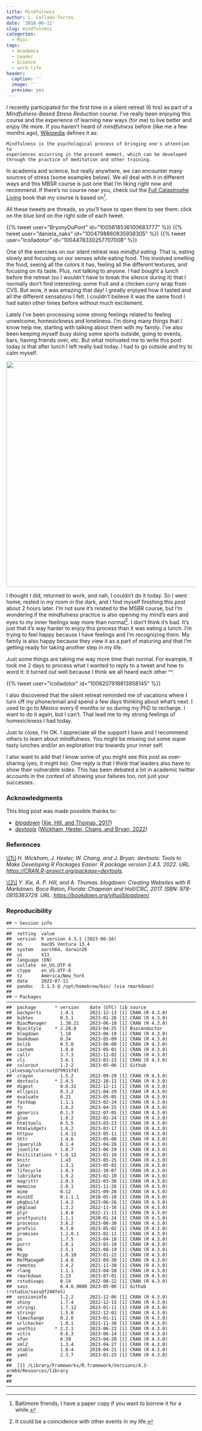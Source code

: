 ```yaml
---
title: Mindfulness
author: L. Collado-Torres
date: '2018-06-11'
slug: mindfulness
categories:
  - Misc
tags:
  - Academia
  - Leader
  - Science
  - work-life
header:
  caption: ''
  image: ''
  preview: yes
---
```


I recently participated for the first time in a silent retreat (6 hrs) as part of a *Mindfulness-Based Stress Reduction* course. I’ve really been enjoying this course and the experience of learning new ways (for me) to live better and enjoy life more. If you haven’t heard of *mindfulness* before (like me a few months ago), [Wikipedia](https://en.wikipedia.org/wiki/Mindfulness) defines it as:

    Mindfulness is the psychological process of bringing one's attention to
    experiences occurring in the present moment, which can be developed
    through the practice of meditation and other training.

In academia and science, but really anywhere, we can encounter many sources of stress (some examples below). We all deal with it in different ways and this MBSR course is just one that I’m liking right now and recommend. If there’s no course near you, check out the [Full Catastrophe Living](https://www.amazon.com/gp/product/B00C4BA3UK) book that my course is based on[^1].

All these tweets are threads, so you’ll have to open them to see them: click on the blue bird on the right side of each tweet.

{{% tweet user="BryonyDuPont" id="1005618536100683777" %}}
{{% tweet user="daniela_oaks" id="1004798860835938305" %}}
{{% tweet user="lcolladotor" id="1004478330257707008" %}}

One of the exercises on our silent retreat was *mindful eating*. That is, eating slowly and focusing on our senses while eating food. This involved smelling the food, seeing all the colors it has, feeling all the different textures, and focusing on its taste. Plus, not talking to anyone. I had bought a lunch before the retreat (so I wouldn’t have to break the silence during it) that I normally don’t find interesting: some fruit and a chicken curry wrap from CVS. But wow, it was amazing that day! I greatly enjoyed how it tasted and all the different sensations I felt. I couldn’t believe it was the same food I had eaten other times before without much excitement.

Lately I’ve been processing some strong feelings related to feeling unwelcome, homesickness and loneliness. I’m doing many things that I know help me, starting with talking about them with my family. I’ve also been keeping myself busy doing some sports outside, going to events, bars, having friends over, etc. But what motivated me to write this post today is that after lunch I left really bad today. I had to go outside and try to calm myself.

<img src="http://lcolladotor.github.io/post/2018-06-11-mindfulness_files/2018-06-11_13.25.34.jpg" width="600" />

I thought I did, returned to work, and nah, I couldn’t do it today. So I went home, rested in my room in the dark, and I find myself finishing this post about 2 hours later. I’m not sure it’s related to the MSBR course, but I’m wondering if the mindfulness practice is also opening my mind’s ears and eyes to my inner feelings way more than normal[^2]. I don’t think it’s bad. It’s just that it’s way harder to enjoy this process than it was eating a lunch. I’m trying to feel happy because I have feelings and I’m recognizing them. My family is also happy because they view it as a part of maturing and that I’m getting ready for taking another step in my life.

Just some things are taking me way more time than normal. For example, it took me 2 days to process what I wanted to reply to a tweet and how to word it: it turned out well because I think we all heard each other ^^.

{{% tweet user="lcolladotor" id="1006207918813958145" %}}

I also discovered that the silent retreat reminded me of vacations where I turn off my phone/email and spend a few days thinking about what’s next. I used to go to Mexico every 6 months or so during my PhD to recharge. I want to do it again, but I can’t. That lead me to my strong feelings of homesickness I had today.

Just to close, I’m OK. I appreciate all the support I have and I recommend others to learn about mindfulness. You might be missing out some super tasty lunches and/or an exploration trip towards your inner self.

I also want to add that I know some of you might see this post as over-sharing (yes, it might be). One reply is that I think that leaders also have to show their vulnerable sides. This has been debated a lot in academic twitter accounts in the context of showing your failures too, not just your successes.

### Acknowledgments

This blog post was made possible thanks to:

- *[blogdown](https://CRAN.R-project.org/package=blogdown)* <a id='cite-Xie_2017'></a>(<a href='https://bookdown.org/yihui/blogdown/'>Xie, Hill, and Thomas, 2017</a>)
- *[devtools](https://CRAN.R-project.org/package=devtools)* <a id='cite-Wickham_2022'></a>(<a href='https://CRAN.R-project.org/package=devtools'>Wickham, Hester, Chang, and Bryan, 2022</a>)

### References

<p>
<a id='bib-Wickham_2022'></a><a href="#cite-Wickham_2022">\[1\]</a><cite>
H. Wickham, J. Hester, W. Chang, and J. Bryan.
<em>devtools: Tools to Make Developing R Packages Easier</em>.
R package version 2.4.5.
2022.
URL: <a href="https://CRAN.R-project.org/package=devtools">https://CRAN.R-project.org/package=devtools</a>.</cite>
</p>
<p>
<a id='bib-Xie_2017'></a><a href="#cite-Xie_2017">\[2\]</a><cite>
Y. Xie, A. P. Hill, and A. Thomas.
<em>blogdown: Creating Websites with R Markdown</em>.
Boca Raton, Florida: Chapman and Hall/CRC, 2017.
ISBN: 978-0815363729.
URL: <a href="https://bookdown.org/yihui/blogdown/">https://bookdown.org/yihui/blogdown/</a>.</cite>
</p>

### Reproducibility

    ## ─ Session info ───────────────────────────────────────────────────────────────────────────────────────────────────────
    ##  setting  value
    ##  version  R version 4.3.1 (2023-06-16)
    ##  os       macOS Ventura 13.4
    ##  system   aarch64, darwin20
    ##  ui       X11
    ##  language (EN)
    ##  collate  en_US.UTF-8
    ##  ctype    en_US.UTF-8
    ##  tz       America/New_York
    ##  date     2023-07-11
    ##  pandoc   3.1.5 @ /opt/homebrew/bin/ (via rmarkdown)
    ## 
    ## ─ Packages ───────────────────────────────────────────────────────────────────────────────────────────────────────────
    ##  package       * version    date (UTC) lib source
    ##  backports       1.4.1      2021-12-13 [1] CRAN (R 4.3.0)
    ##  bibtex          0.5.1      2023-01-26 [1] CRAN (R 4.3.0)
    ##  BiocManager     1.30.21    2023-06-10 [1] CRAN (R 4.3.0)
    ##  BiocStyle     * 2.28.0     2023-04-25 [1] Bioconductor
    ##  blogdown        1.18       2023-06-19 [1] CRAN (R 4.3.0)
    ##  bookdown        0.34       2023-05-09 [1] CRAN (R 4.3.0)
    ##  bslib           0.5.0      2023-06-09 [1] CRAN (R 4.3.0)
    ##  cachem          1.0.8      2023-05-01 [1] CRAN (R 4.3.0)
    ##  callr           3.7.3      2022-11-02 [1] CRAN (R 4.3.0)
    ##  cli             3.6.1      2023-03-23 [1] CRAN (R 4.3.0)
    ##  colorout        1.2-2      2023-05-06 [1] Github (jalvesaq/colorout@79931fd)
    ##  crayon          1.5.2      2022-09-29 [1] CRAN (R 4.3.0)
    ##  devtools      * 2.4.5      2022-10-11 [1] CRAN (R 4.3.0)
    ##  digest          0.6.31     2022-12-11 [1] CRAN (R 4.3.0)
    ##  ellipsis        0.3.2      2021-04-29 [1] CRAN (R 4.3.0)
    ##  evaluate        0.21       2023-05-05 [1] CRAN (R 4.3.0)
    ##  fastmap         1.1.1      2023-02-24 [1] CRAN (R 4.3.0)
    ##  fs              1.6.2      2023-04-25 [1] CRAN (R 4.3.0)
    ##  generics        0.1.3      2022-07-05 [1] CRAN (R 4.3.0)
    ##  glue            1.6.2      2022-02-24 [1] CRAN (R 4.3.0)
    ##  htmltools       0.5.5      2023-03-23 [1] CRAN (R 4.3.0)
    ##  htmlwidgets     1.6.2      2023-03-17 [1] CRAN (R 4.3.0)
    ##  httpuv          1.6.11     2023-05-11 [1] CRAN (R 4.3.0)
    ##  httr            1.4.6      2023-05-08 [1] CRAN (R 4.3.0)
    ##  jquerylib       0.1.4      2021-04-26 [1] CRAN (R 4.3.0)
    ##  jsonlite        1.8.7      2023-06-29 [1] CRAN (R 4.3.0)
    ##  knitcitations * 1.0.12     2021-01-10 [1] CRAN (R 4.3.0)
    ##  knitr           1.43       2023-05-25 [1] CRAN (R 4.3.0)
    ##  later           1.3.1      2023-05-02 [1] CRAN (R 4.3.0)
    ##  lifecycle       1.0.3      2022-10-07 [1] CRAN (R 4.3.0)
    ##  lubridate       1.9.2      2023-02-10 [1] CRAN (R 4.3.0)
    ##  magrittr        2.0.3      2022-03-30 [1] CRAN (R 4.3.0)
    ##  memoise         2.0.1      2021-11-26 [1] CRAN (R 4.3.0)
    ##  mime            0.12       2021-09-28 [1] CRAN (R 4.3.0)
    ##  miniUI          0.1.1.1    2018-05-18 [1] CRAN (R 4.3.0)
    ##  pkgbuild        1.4.2      2023-06-26 [1] CRAN (R 4.3.0)
    ##  pkgload         1.3.2      2022-11-16 [1] CRAN (R 4.3.0)
    ##  plyr            1.8.8      2022-11-11 [1] CRAN (R 4.3.0)
    ##  prettyunits     1.1.1      2020-01-24 [1] CRAN (R 4.3.0)
    ##  processx        3.8.2      2023-06-30 [1] CRAN (R 4.3.0)
    ##  profvis         0.3.8      2023-05-02 [1] CRAN (R 4.3.0)
    ##  promises        1.2.0.1    2021-02-11 [1] CRAN (R 4.3.0)
    ##  ps              1.7.5      2023-04-18 [1] CRAN (R 4.3.0)
    ##  purrr           1.0.1      2023-01-10 [1] CRAN (R 4.3.0)
    ##  R6              2.5.1      2021-08-19 [1] CRAN (R 4.3.0)
    ##  Rcpp            1.0.10     2023-01-22 [1] CRAN (R 4.3.0)
    ##  RefManageR      1.4.0      2022-09-30 [1] CRAN (R 4.3.0)
    ##  remotes         2.4.2      2021-11-30 [1] CRAN (R 4.3.0)
    ##  rlang           1.1.1      2023-04-28 [1] CRAN (R 4.3.0)
    ##  rmarkdown       2.23       2023-07-01 [1] CRAN (R 4.3.0)
    ##  rstudioapi      0.14       2022-08-22 [1] CRAN (R 4.3.0)
    ##  sass            0.4.6.9000 2023-05-06 [1] Github (rstudio/sass@f248fe5)
    ##  sessioninfo     1.2.2      2021-12-06 [1] CRAN (R 4.3.0)
    ##  shiny           1.7.4      2022-12-15 [1] CRAN (R 4.3.0)
    ##  stringi         1.7.12     2023-01-11 [1] CRAN (R 4.3.0)
    ##  stringr         1.5.0      2022-12-02 [1] CRAN (R 4.3.0)
    ##  timechange      0.2.0      2023-01-11 [1] CRAN (R 4.3.0)
    ##  urlchecker      1.0.1      2021-11-30 [1] CRAN (R 4.3.0)
    ##  usethis       * 2.2.1      2023-06-23 [1] CRAN (R 4.3.0)
    ##  vctrs           0.6.3      2023-06-14 [1] CRAN (R 4.3.0)
    ##  xfun            0.39       2023-04-20 [1] CRAN (R 4.3.0)
    ##  xml2            1.3.4      2023-04-27 [1] CRAN (R 4.3.0)
    ##  xtable          1.8-4      2019-04-21 [1] CRAN (R 4.3.0)
    ##  yaml            2.3.7      2023-01-23 [1] CRAN (R 4.3.0)
    ## 
    ##  [1] /Library/Frameworks/R.framework/Versions/4.3-arm64/Resources/library
    ## 
    ## ──────────────────────────────────────────────────────────────────────────────────────────────────────────────────────

[^1]: Baltimore friends, I have a paper copy if you want to borrow it for a while.

[^2]: It could be a coincidence with other events in my life.
